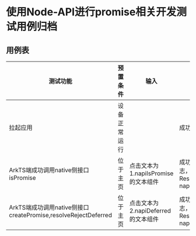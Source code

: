 #  使用Node-API进行promise相关开发测试用例归档

## 用例表

| 测试功能                                                     | 预置条件     | 输入                                | 预期输出                                                     | 测试结果 |
| ------------------------------------------------------------ | ------------ | ----------------------------------- | ------------------------------------------------------------ | -------- |
| 拉起应用                                                     | 设备正常运行 |                                     | 成功拉起应用                                                 | Pass     |
| ArkTS端成功调用native侧接口isPromise                         | 位于主页     | 点击文本为1.napiIsPromise的文本组件 | 成功调用函数输出日志，页面顶端文本变为Result: napiIsPromiseSuccess | Pass     |
| ArkTS端成功调用native侧接口createPromise,resolveRejectDeferred | 位于主页     | 点击文本为2.napiDeferred的文本组件  | 成功调用函数输出日志，页面顶端文本变为Result: napiDeferredSuccess | Pass     |